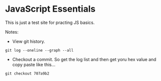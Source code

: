 # JavaScript Essentials

This is just a test site for practing JS basics.

Notes:

- View git history.

```
git log --oneline --graph --all
```

- Checkout a commit. So get the log list and then get yoru hex value and copy paste like this...

```
git checkout 707a9b2
```